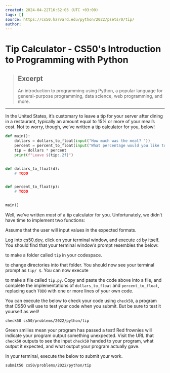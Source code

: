 ```yaml
---
created: 2024-04-22T16:52:03 (UTC +03:00)
tags: []
source: https://cs50.harvard.edu/python/2022/psets/0/tip/
author: 
---
```


# Tip Calculator - CS50's Introduction to Programming with Python

> ## Excerpt
> An introduction to programming using Python, a popular language for general-purpose programming, data science, web programming, and more.

---
In the United States, it’s customary to leave a tip for your server after dining in a restaurant, typically an amount equal to 15% or more of your meal’s cost. Not to worry, though, we’ve written a tip calculator for you, below!

```python
def main():
    dollars = dollars_to_float(input("How much was the meal? "))
    percent = percent_to_float(input("What percentage would you like to tip? "))
    tip = dollars * percent
    print(f"Leave ${tip:.2f}")


def dollars_to_float(d):
    # TODO


def percent_to_float(p):
    # TODO


main()
```

Well, we’ve written _most_ of a tip calculator for you. Unfortunately, we didn’t have time to implement two functions:

Assume that the user will input values in the expected formats.

Log into [cs50.dev](https://cs50.dev/), click on your terminal window, and execute `cd` by itself. You should find that your terminal window’s prompt resembles the below:

to make a folder called `tip` in your codespace.

to change directories into that folder. You should now see your terminal prompt as `tip/ $`. You can now execute

to make a file called `tip.py`. Copy and paste the code above into a file, and complete the implementations of `dollars_to_float` and `percent_to_float`, replacing each `TODO` with one or more lines of your own code.

You can execute the below to check your code using `check50`, a program that CS50 will use to test your code when you submit. But be sure to test it yourself as well!

```
check50 cs50/problems/2022/python/tip
```

Green smilies mean your program has passed a test! Red frownies will indicate your program output something unexpected. Visit the URL that `check50` outputs to see the input `check50` handed to your program, what output it expected, and what output your program actually gave.

In your terminal, execute the below to submit your work.

```
submit50 cs50/problems/2022/python/tip
```
